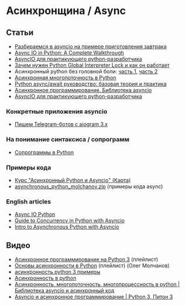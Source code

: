 # Асинхронщина / Async

## Статьи

- [Разбираемся в asyncio на примере приготовления завтрака](https://ru.hexlet.io/blog/posts/razbiraemsya-v-asyncio-na-primere-prigotovleniya-zavtraka)
- [Async IO in Python: A Complete Walkthrough](https://realpython.com/async-io-python/)
- [AsyncIO для практикующего python-разработчика](https://habr.com/ru/articles/337420/)
- [Зачем нужен Python Global Interpreter Lock и как он работает](https://tproger.ru/translations/global-interpreter-lock-guide)
- Асинхронный python без головной боли: [часть 1](https://habr.com/ru/articles/667630/), [часть 2
](https://habr.com/ru/articles/671798/)
- [Асинхронная многопоточность в Python](https://nuancesprog.ru/p/13287/)
- [Python async/await руководство: базовая теория и практика](https://imgvoid.medium.com/python-async-await-%D1%80%D1%83%D0%BA%D0%BE%D0%B2%D0%BE%D0%B4%D1%81%D1%82%D0%B2%D0%BE-%D0%B1%D0%B0%D0%B7%D0%BE%D0%B2%D0%B0%D1%8F-%D1%82%D0%B5%D0%BE%D1%80%D0%B8%D1%8F-%D0%B8-%D0%BF%D1%80%D0%B0%D0%BA%D1%82%D0%B8%D0%BA%D0%B0-f970e29854b3)
- [Асинхронное программирование. Библиотека asyncio](https://cs.mipt.ru/advanced_python/lessons/lab10.html)
- [AsyncIO для практикующего python-разработчика](https://habr.com/ru/articles/337420/)

### Конкретные приложения asyncio

- [Пишем Telegram-ботов с aiogram 3.x](https://mastergroosha.github.io/aiogram-3-guide/)

### На понимание синтаксиса / сопрограмм

- [Сопрограммы в Python](https://habr.com/ru/articles/196918/)

### Примеры кода

- [Курс "Асинхронный Python и Asyncio" (Карта)](https://boosty.to/omolchanov/posts/34ef77a6-e947-4505-8d81-9667276448ba)
- [asynchronous_python_molchanov.zip](https://www.patreon.com/file?h=26640469&i=3746546) (примеры кода async)

### English articles

- [Async IO Python](https://www.scaler.com/topics/asyncio-python/)
- [Guide to Concurrency in Python with Asyncio](https://www.integralist.co.uk/posts/python-asyncio/)
- [Intro to Asynchronous Python with Asyncio](https://hackersandslackers.com/python-concurrency-asyncio/)

## Видео

- [Асинхронное программирование на Python 3](https://www.youtube.com/watch?v=BmOjeVM0w1U&list=PLJcqk6mrJtxCo_KqHV2rM2_a3Z8qoE5Gk) (плейлист)
- [Основы асинхронности в Python](https://www.youtube.com/watch?v=ZGfv_yRLBiY&list=PLlWXhlUMyooawilqK4lPXRvxtbYiw34S8) (плейлист) (Олег Молчанов)
- [асинхронность python 3 примеры](https://www.youtube.com/watch?v=T8Dkra9iPeY)
- [Асинхронность в python](https://www.youtube.com/watch?v=k3NjLeAdNe0)
- [Асинхронность, многопоточность, многопроцессность в python | Библиотека asyncio и асинхронный код](https://www.youtube.com/watch?v=_4QY1nGFRY8)
- [Asyncio и асинхронное программирование | Python 3, Питон 3](https://www.youtube.com/watch?v=17opMYWZ7ws)

